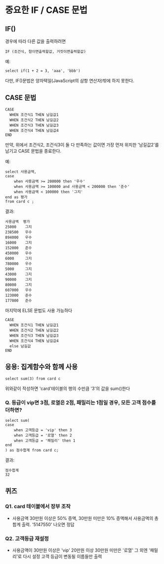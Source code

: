 # 중요한 IF / CASE 문법

## IF()

경우에 따라 다른 값을 출력하려면

```
IF (조건식, 참이면출력할값, 거짓이면출력할값)
```

예:

```
select if(1 + 2 = 3, 'aaa', 'bbb')
```

다만, IF()문법은 양자택일(JavaScript의 삼항 연산자)밖에 하지 못한다.

## CASE 문법

```
CASE
  WHEN 조건식1 THEN 남길값1
  WHEN 조건식2 THEN 남길값2
  WHEN 조건식3 THEN 남길값3
  WHEN 조건식4 THEN 남길값4
END
```

만약, 위에서 조건식2, 조건식3이 둘 다 만족하는 값이면 가장 먼저 위치한 '남길값2'를 남기고 CASE 문법을 종료한다.

예:

```
select 사용금액,
case
	when 사용금액 >= 200000 then '우수'
	when 사용금액 >= 100000 and 사용금액 < 200000 then '준수'
	when 사용금액 < 100000 then '그지'
end as 평가
from card c ;
```

결과:

```
사용금액  평가
25000	 그지
238500	 우수
894000	 우수
16000	 그지
152000	 준수
450000	 우수
6000	 그지
780000	 우수
5000	 그지
43000	 그지
90000	 그지
80000	 그지
607000	 우수
123000	 준수
177000	 준수
```

마지막에 ELSE 문법도 사용 가능하다

```
CASE
  WHEN 조건식1 THEN 남길값1
  WHEN 조건식2 THEN 남길값2
  WHEN 조건식3 THEN 남길값3
  WHEN 조건식4 THEN 남길값4
  else 남길값
END
```

## 응용: 집계함수와 함께 사용

```
select sum(3) from card c
```

위와같이 작성하면 'card'테이블의 행의 수만큼 '3'의 값을 sum()한다

### Q. 등급이 vip면 3점, 로열은 2점, 패밀리는 1점일 경우, 모든 고객 점수를 더하면?

```
select sum(
case
	when 고객등급 = 'vip' then 3
	when 고객등급 = '로열' then 2
	when 고객등급 = '패밀리' then 1
end
) as 점수합계 from card c;
```

결과:

```
점수합계
32
```

## 퀴즈

### Q1. card 테이블에서 장부 조작

- 사용금액 30만원 이상은 50% 증액, 30만원 미만은 10% 증액해서
  사용금액의 총 합계 출력. '5147550' 나오면 정답

### Q2. 고객등급 재설정

- 사용금액이 30만원 이상은 'vip'
  20만원 이상 30만원 미만은 '로열'
  그 외엔 '패밀리'로 다시 설정
  고객 등급이 변동될 이름들만 출력
